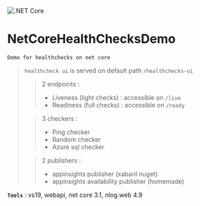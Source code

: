 ![.NET Core](https://github.com/aimenux/NetCoreHealthChecksDemo/workflows/.NET%20Core/badge.svg)
# NetCoreHealthChecksDemo
```
Demo for healthchecks on net core
```

> `healthcheck ui` is served on default path `/healthchecks-ui`
>
>> 2 endpoints :
>> - Liveness (light checks) : accessible on `/live`
>> - Readiness (full checks) : accessible on `/ready`
>
>> 3 checkers :
>> - Ping checker
>> - Random checker
>> - Azure sql checker
>
>> 2 publishers :
>> - appinsights publisher (xabaril nuget)
>> - appinsights availability publisher (homemade)

**`Tools`** : vs19, webapi, net core 3.1, nlog.web 4.9